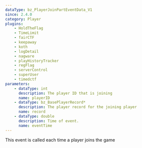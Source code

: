 ```yaml
---
dataType: bz_PlayerJoinPartEventData_V1
since: 2.4.0
category: Player
plugins:
    - HoldTheFlag
    - TimeLimit
    - fairCTF
    - keepaway
    - koth
    - logDetail
    - nagware
    - playHistoryTracker
    - regFlag
    - serverControl
    - superUser
    - timedctf
parameters:
    - dataType: int
      description: The player ID that is joining
      name: playerID
    - dataType: bz_BasePlayerRecord*
      description: The player record for the joining player
      name: record
    - dataType: double
      description: Time of event.
      name: eventTime
---
```


This event is called each time a player joins the game
